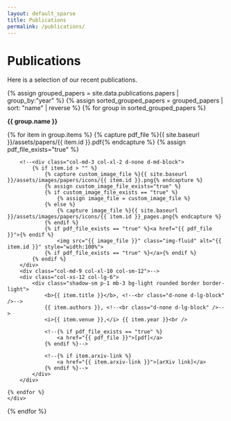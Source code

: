 ```yaml
---
layout: default_sparse
title: Publications
permalink: /publications/
---
```


# Publications

Here is a selection of our recent publications.

<div>
{% assign grouped_papers = site.data.publications.papers | group_by:"year" %}
{% assign sorted_grouped_papers = grouped_papers | sort: "name" | reverse %}
{% for group in sorted_grouped_papers %}
	<p><b>{{ group.name }}</b></p>
	<div class="row align-items-center ">
	{% for item in group.items %}
		{% capture pdf_file %}{{ site.baseurl }}/assets/papers/{{ item.id }}.pdf{% endcapture %}
		{% assign pdf_file_exists="true" %}

	
		<!--<div class="col-md-3 col-xl-2 d-none d-md-block">
			{% if item.id > "" %}
				{% capture custom_image_file %}{{ site.baseurl }}/assets/images/papers/icons/{{ item.id }}.png{% endcapture %}
				{% assign custom_image_file_exists="true" %}
				{% if custom_image_file_exists == "true" %}
					{% assign image_file = custom_image_file %}
				{% else %}
					{% capture image_file %}{{ site.baseurl }}/assets/images/papers/icons/{{ item.id }}_pages.png{% endcapture %}
				{% endif %}
				{% if pdf_file_exists == "true" %}<a href="{{ pdf_file }}">{% endif %}
					<img src="{{ image_file }}" class="img-fluid" alt="{{ item.id }}" style="width:100%">
				{% if pdf_file_exists == "true" %}</a>{% endif %}
			{% endif %}
		</div>
		<div class="col-md-9 col-xl-10 col-sm-12">-->
		<div class="col-xs-12 col-lg-6">
			<div class="shadow-sm p-1 mb-3 bg-light rounded border border-light">
				<b>{{ item.title }}</b>, <!--<br class="d-none d-lg-block" />-->
				{{ item.authors }}, <!--<br class="d-none d-lg-block" />-->
				<i>{{ item.venue }},</i> {{ item.year }}<br />

				<!--{% if pdf_file_exists == "true" %}
					<a href="{{ pdf_file }}">[pdf]</a> 
				{% endif %}-->

				<!--{% if item.arxiv-link %}
					<a href="{{ item.arxiv-link }}">[arXiv link]</a> 
				{% endif %}-->
			</div>
		</div>
	
	{% endfor %}
	</div>
{% endfor %}
</div>

